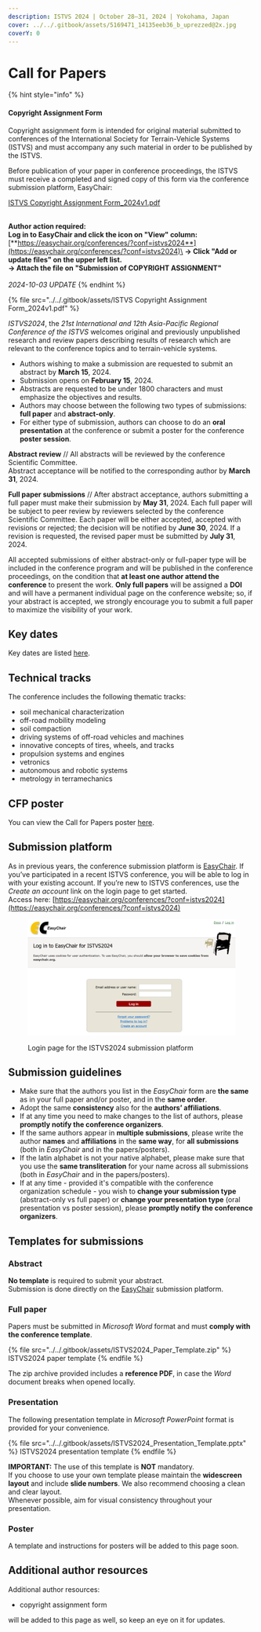 ```yaml
---
description: ISTVS 2024 | October 28–31, 2024 | Yokohama, Japan
cover: ../../.gitbook/assets/5169471_14135eeb36_b_uprezzed@2x.jpg
coverY: 0
---
```


# Call for Papers

{% hint style="info" %}
#### Copyright Assignment Form <a href="#copyright-assignment-form" id="copyright-assignment-form"></a>

Copyright assignment form is intended for original material submitted to conferences of the International Society for Terrain-Vehicle Systems (ISTVS) and must accompany any such material in order to be published by the ISTVS.&#x20;

Before publication of your paper in conference proceedings, the ISTVS must receive a completed and signed copy of this form via the conference submission platform, EasyChair:

[ISTVS Copyright Assignment Form\_2024v1.pdf](https://files.gitbook.com/v0/b/gitbook-x-prod.appspot.com/o/spaces%2FDSUIEqgaPlFzlCt7TKJP%2Fuploads%2F4JevVzklzazZoDaOCXEv%2FISTVS%20Copyright%20Assignment%20Form\_2024v1.pdf?alt=media\&token=776ba519-537f-46ab-8787-f34bbdb8eec0)

\
**Author action required:**\
**Log in to EasyChair and click the icon on "View" column:**\
[**https://easychair.org/conferences/?conf=istvs2024**](https://easychair.org/conferences/?conf=istvs2024)\
**-> Click "Add or update files" on the upper left list.** \
**-> Attach the file on "Submission of COPYRIGHT ASSIGNMENT"**\
\
_2024-10-03 UPDATE_
{% endhint %}

{% file src="../../.gitbook/assets/ISTVS Copyright Assignment Form_2024v1.pdf" %}

_ISTVS2024_, the _21st International and 12th Asia-Pacific Regional Conference of the ISTVS_ welcomes original and previously unpublished research and review papers describing results of research which are relevant to the conference topics and to terrain-vehicle systems.

* Authors wishing to make a submission are requested to submit an abstract by **March 15**, 2024.
* Submission opens on **February 15**, 2024.
* Abstracts are requested to be under 1800 characters and must emphasize the objectives and results.
* Authors may choose between the following two types of submissions:\
  **full paper** and **abstract-only**.
* For either type of submission, authors can choose to do an **oral presentation** at the conference or submit a poster for the conference **poster session**.

**Abstract review** // All abstracts will be reviewed by the conference Scientific Committee.\
Abstract acceptance will be notified to the corresponding author by **March 31**, 2024.

**Full paper submissions** // After abstract acceptance, authors submitting a full paper must make their submission by **May 31**, 2024. Each full paper will be subject to peer review by reviewers selected by the conference Scientific Committee. Each paper will be either accepted, accepted with revisions or rejected; the decision will be notified by **June 30**, 2024. If a revision is requested, the revised paper must be submitted by **July 31**, 2024.

All accepted submissions of either abstract-only or full-paper type will be included in the conference program and will be published in the conference proceedings, on the condition that **at least one author attend the conference** to present the work. **Only full papers** will be assigned a **DOI** and will have a permanent individual page on the conference website; so, if your abstract is accepted, we strongly encourage you to submit a full paper to maximize the visibility of your work.

## Key dates

Key dates are listed [here](../../#key-dates).

## Technical tracks

The conference includes the following thematic tracks:

* soil mechanical characterization
* off-road mobility modeling
* soil compaction
* driving systems of off-road vehicles and machines
* innovative concepts of tires, wheels, and tracks
* propulsion systems and engines
* vetronics
* autonomous and robotic systems
* metrology in terramechanics

## CFP poster

You can view the Call for Papers poster [here](cfp-poster.md).

## Submission platform

As in previous years, the conference submission platform is [EasyChair](https://easychair.org/conferences/?conf=istvs2024). If you’ve participated in a recent ISTVS conference, you will be able to log in with your existing account. If you’re new to ISTVS conferences, use the _Create an account_ link on the login page to get started.\
Access here: [https://easychair.org/conferences/?conf=istvs2024](https://easychair.org/conferences/?conf=istvs2024)

<figure><img src="../../.gitbook/assets/EasyChair_ISTVS2024.png" alt=""><figcaption><p>Login page for the ISTVS2024 submission platform</p></figcaption></figure>

## Submission guidelines

* Make sure that the authors you list in the _EasyChair_ form are **the same** as in your full paper and/or poster, and in the **same order**.
* Adopt the same **consistency** also for the **authors’ affiliations**.
* If at any time you need to make changes to the list of authors, please **promptly notify the conference organizers**.
* If the same authors appear in **multiple submissions**, please write the author **names** and **affiliations** in the **same way**, for **all submissions** (both in _EasyChair_ and in the papers/posters).
* If the latin alphabet is not your native alphabet, please make sure that you use the **same transliteration** for your name across all submissions (both in _EasyChair_ and in the papers/posters).
* If at any time - provided it's compatible with the conference organization schedule - you wish to **change your submission type** (abstract-only vs full paper) or **change your presentation type** (oral presentation vs poster session), please **promptly notify the conference organizers**.

## Templates for submissions

### Abstract

**No template** is required to submit your abstract.\
Submission is done directly on the [EasyChair](https://easychair.org/conferences/?conf=istvs2024) submission platform.

### Full paper

Papers must be submitted in _Microsoft Word_ format and must **comply with the conference template**.

{% file src="../../.gitbook/assets/ISTVS2024_Paper_Template.zip" %}
ISTVS2024 paper template
{% endfile %}

The zip archive provided includes a **reference PDF**, in case the _Word_ document breaks when opened locally.

### Presentation

The following presentation template in _Microsoft PowerPoint_ format is provided for your convenience.

{% file src="../../.gitbook/assets/ISTVS2024_Presentation_Template.pptx" %}
ISTVS2024 presentation template
{% endfile %}

**IMPORTANT:** The use of this template is **NOT** mandatory.\
If you choose to use your own template please maintain the **widescreen layout** and include **slide numbers**. We also recommend choosing a clean and clear layout.\
Whenever possible, aim for visual consistency throughout your presentation.

### Poster

A template and instructions for posters will be added to this page soon.

## Additional author resources

Additional author resources:

* copyright assignment form

will be added to this page as well, so keep an eye on it for updates.



